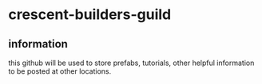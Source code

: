 # crescent-builders-guild



## information

this github will be used to store prefabs, tutorials, other helpful information to be posted at other locations.

